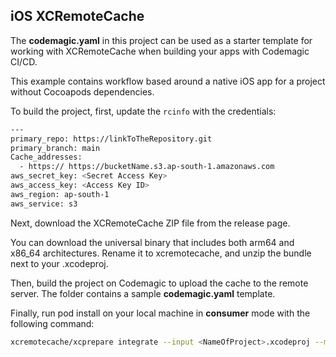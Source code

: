 ## iOS XCRemoteCache 

The **codemagic.yaml** in this project can be used as a starter template for working with XCRemoteCache when building your apps with Codemagic CI/CD.

This example contains workflow based around a native iOS app for a project without Cocoapods dependencies. 

To build the project, first, update the `rcinfo` with the credentials: 

```bash
---
primary_repo: https://linkToTheRepository.git
primary_branch: main 
Cache_addresses: 
  - https:// https://bucketName.s3.ap-south-1.amazonaws.com
aws_secret_key: <Secret Access Key>
aws_access_key: <Access Key ID>
aws_region: ap-south-1
aws_service: s3
``` 

Next, download the XCRemoteCache ZIP file from the release page. 

You can download the universal binary that includes both arm64 and x86_64 architectures. Rename it to xcremotecache, and unzip the bundle next to your .xcodeproj.

Then, build the project on Codemagic to upload the cache to the remote server. The folder contains a sample  **codemagic.yaml** template.

Finally, run pod install on your local machine in **consumer** mode with the following command: 

```bash 
xcremotecache/xcprepare integrate --input <NameOfProject>.xcodeproj --mode consumer=
```